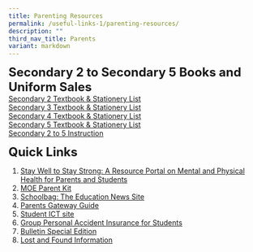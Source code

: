 ```yaml
---
title: Parenting Resources
permalink: /useful-links-1/parenting-resources/
description: ""
third_nav_title: Parents
variant: markdown
---
```

**<font size="5">Secondary 2 to Secondary 5 Books and Uniform Sales</font>**<br>
[Secondary 2 Textbook &amp; Stationery List](/files/Resources%20for%20parents/Textbook%20sch%20uniform/sengkang%20secondary%20school%20booklist%202024%203rd%20sec%202.pdf)<br>[Secondary 3 Textbook &amp; Stationery List](/files/Resources%20for%20parents/Textbook%20sch%20uniform/sengkang%20secondary%20school%20booklist%202024%203rd%20sec%203.pdf)<br>[Secondary 4 Textbook &amp; Stationery List](/files/Resources%20for%20parents/Textbook%20sch%20uniform/sengkang%20secondary%20school%20booklist%202024%203rd%20sec%204.pdf)<br>
[Secondary 5 Textbook &amp; Stationery List](/files/Resources%20for%20parents/Textbook%20sch%20uniform/sengkang%20secondary%20school%20booklist%202024%203rd%20sec%205.pdf)<br>
[Secondary 2 to 5 Instruction](/files/SKSS%20S2-S5%20Textbook%20and%20Stationery%20instruction%202022.pdf)<br>


**<font size="5">Quick Links</font>**<br>
1.  [Stay Well to Stay Strong: A Resource Portal on Mental and Physical Health for Parents and Students](https://www.healthhub.sg/programmes/170/StayWell)  
2.  [MOE Parent Kit](https://www.moe.gov.sg/parentkit)
3.  [Schoolbag: The Education News Site](https://www.schoolbag.edu.sg/)
4.  [Parents Gateway Guide](https://moe-sengkangsec-staging.netlify.app/useful-links-1/parenting-resources)
5.  [Student ICT site](https://sites.google.com/moe.edu.sg/skss-student-ict/home) 
6.  [Group Personal Accident Insurance for Students](/files/Resources%20for%20parents/Grp%20Personal%20Accident%20Insurance%202023_students.pdf)
7.  [Bulletin Special Edition](/files/SKSS%20Bulletin%20Special%20Edition%2027%20July%202021.pdf)
8.  [Lost and Found Information](/files/Lost%20and%20Found%20Information.pdf)